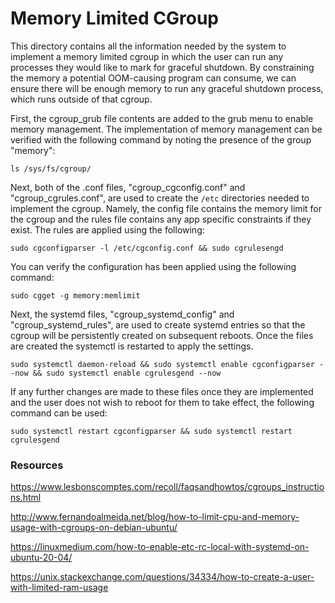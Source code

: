 # Memory Limited CGroup
This directory contains all the information needed by the system to implement a memory limited cgroup in which the user can run any processes they would like to mark for graceful shutdown. By constraining the memory a potential OOM-causing program can consume, we can ensure there will be enough memory to run any graceful shutdown process, which runs outside of that cgroup.

First, the cgroup_grub file contents are added to the grub menu to enable memory management. The implementation of memory management can be verified with the following command by noting the presence of the group "memory":

```ls /sys/fs/cgroup/```

Next, both of the .conf files, "cgroup_cgconfig.conf" and "cgroup_cgrules.conf", are used to create the ```/etc``` directories needed to implement the cgroup. Namely, the config file contains the memory limit for the cgroup and the rules file contains any app specific constraints if they exist. The rules are applied using the following:

```sudo cgconfigparser -l /etc/cgconfig.conf && sudo cgrulesengd```

You can verify the configuration has been applied using the following command:

```sudo cgget -g memory:memlimit```

Next, the systemd files, "cgroup_systemd_config" and "cgroup_systemd_rules", are used to create systemd entries so that the cgroup will be persistently created on subsequent reboots. Once the files are created the systemctl is restarted to apply the settings.

```sudo systemctl daemon-reload && sudo systemctl enable cgconfigparser --now && sudo systemctl enable cgrulesgend --now```

If any further changes are made to these files once they are implemented and the user does not wish to reboot for them to take effect, the following command can be used:

```sudo systemctl restart cgconfigparser && sudo systemctl restart cgrulesgend```

### Resources
https://www.lesbonscomptes.com/recoll/faqsandhowtos/cgroups_instructions.html

http://www.fernandoalmeida.net/blog/how-to-limit-cpu-and-memory-usage-with-cgroups-on-debian-ubuntu/

https://linuxmedium.com/how-to-enable-etc-rc-local-with-systemd-on-ubuntu-20-04/

https://unix.stackexchange.com/questions/34334/how-to-create-a-user-with-limited-ram-usage
